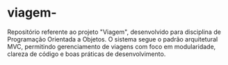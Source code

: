 # viagem-
Repositório referente ao projeto "Viagem", desenvolvido para disciplina de Programação Orientada a Objetos. O sistema segue o padrão arquitetural MVC, permitindo gerenciamento de viagens com foco em modularidade, clareza de código e boas práticas de desenvolvimento.
